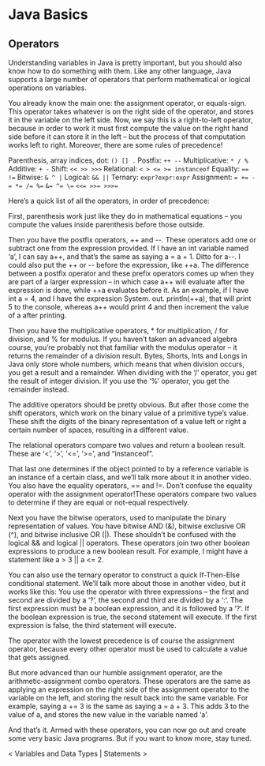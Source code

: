# Java Basics

## Operators

Understanding variables in Java is pretty important, but you should also know
how to do something with them. Like any other language, Java supports a large
number of operators that perform mathematical or logical operations on
variables. 

You already know the main one: the assignment operator, or equals-sign. This
operator takes whatever is on the right side of the operator, and stores it in
the variable on the left side. Now, we say this is a right-to-left operator,
because in order to work it must first compute the value on the right hand side
before it can store it in the left – but the process of that computation works
left to right. Moreover, there are some rules of precedence! 

Parenthesis, array indices, dot: `() [] .`
Postfix: `++ --`
Multiplicative: `* / %`
Additive: `+ -`
Shift: `<< >> >>>`
Relational: `< > <= >= instanceof`
Equality: `== !=`
Bitwise: `& ^ |`
Logical: `&& ||`
Ternary: `expr?expr:expr`
Assignment: `= += -= *= /= %=`
            `&= ^= \=`
            `<<= >>= >>>=`

Here’s a quick list of all the operators, in order of precedence: 

First, parenthesis work just like they do in mathematical equations – you
compute the values inside parenthesis before those outside. 

Then you have the postfix operators, ++ and --. These operators add one or
subtract one from the expression provided. If I have an int variable named ‘a’,
I can say a++, and that’s the same as saying a = a + 1. Ditto for a--. I could
also put the ++ or -- before the expression, like ++a. The difference between a
postfix operator and these prefix operators comes up when they are part of a
larger expression – in which case a++ will evaluate after the expression is
done, while ++a evaluates before it. As an example, if I have int a = 4, and I
have the expression System. out. println(++a), that will print 5 to the
console, whereas a++ would print 4 and then increment the value of a after
printing. 

Then you have the multiplicative operators, * for multiplication, / for
division, and % for modulus. If you haven’t taken an advanced algebra course,
you’re probably not that familiar with the modulus operator – it returns the
remainder of a division result. Bytes, Shorts, Ints and Longs in Java only
store whole numbers, which means that when division occurs, you get a result
and a remainder. When dividing with the ‘/’ operator, you get the result of
integer division. If you use the ‘%’ operator, you get the remainder instead. 

The additive operators should be pretty obvious. But after those come the shift
operators, which work on the binary value of a primitive type’s value. These
shift the digits of the binary representation of a value left or right a
certain number of spaces, resulting in a different value. 

The relational operators compare two values and return a boolean result. These
are ‘<’, ‘>’, ‘<=’, ‘>=’, and “instanceof”. 

That last one determines if the object pointed to by a reference variable is an
instance of a certain class, and we’ll talk more about it in another video. You
also have the equality operators, == and !=. Don’t confuse the equality
operator with the assignment operator!These operators compare two values to
determine if they are equal or not-equal respectively. 

Next you have the bitwise operators, used to manipulate the binary
representation of values. You have bitwise AND (&), bitwise exclusive OR (^),
and bitwise inclusive OR (|). These shouldn’t be confused with the logical &&
and logical || operators. These operators join two other boolean expressions to
produce a new boolean result. For example, I might have a statement like a > 3
|| a <= 2. 

You can also use the ternary operator to construct a quick If-Then-Else
conditional statement. We’ll talk more about those in another video, but it
works like this: You use the operator with three expressions – the first and
second are divided by a ‘?’, the second and third are divided by a ‘:’. The
first expression must be a boolean expression, and it is followed by a ‘?’. If
the boolean expression is true, the second statement will execute. If the first
expression is false, the third statement will execute. 

The operator with the lowest precedence is of course the assignment operator,
because every other operator must be used to calculate a value that gets
assigned. 

But more advanced than our humble assignment operator, are the
arithmetic-assignment combo operators. These operators are the same as applying
an expression on the right side of the assignment operator to the variable on
the left, and storing the result back into the same variable. For example,
saying a += 3 is the same as saying a = a + 3. This adds 3 to the value of a,
and stores the new value in the variable named ‘a’. 

And that’s it. Armed with these operators, you can now go out and create some
very basic Java programs. But if you want to know more, stay tuned. 

< Variables and Data Types | Statements >

